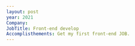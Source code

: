 ```yaml
---
layout: post
year: 2021
Company:
JobTitle: Front-end develop
Accomplisthements: Get my first front-end JOB.
---
```

